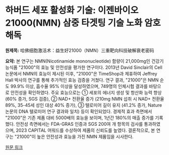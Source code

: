 # 하버드 세포 활성화 기술: 이젠바이오 21000(NMN) 삼중 타겟팅 기술 노화 암호 해독

**원제목:** 哈佛细胞激活术：益生好21000（NMN）三重靶向科技破解衰老密码

**요약:** 본 연구는 NMN(Nicotinamide mononucleotide) 함량이 21,000mg인 건강기능식품 "21000"의 효능 및 안전성을 평가한 연구이다.  2013년 David Sinclair의 Cell 논문에서 NMN의 효능이 제시된 이후,  "21000"은 TimeShop과 제휴하여 Jeffrey Hall 박사의 연구를 통해 추가적인 효능 검증을 거쳤다.  연구 결과,  "21000"은  NMN 순도 99.9% 이상,  흡수율 95% 이상을 달성하였으며,  749명의 인체시험 결과를 바탕으로 안전성을 확인하였다.  주요 효능으로는  ①  세포의 에너지 생성 및 항산화 능력 향상 (60% 증가, SGS 검증),  ② NAD+ 전환율 증가 (210mg NMN 섭취 시 NAD+ 전환율 89%, 35-45세 성인 대상 40% 증가),  ③  텔로미어 길이 유지 (41.2% 증가,  Nature 논문의 DNA 텔로미어 연구 결과와 일치) 등이 확인되었다.  경제적 효과 측면에서 "21000"은 기존 제품 대비 5000배의 효능을 보이며,  1년간 180%의 매출 증가를 기록했다.  안전성 측면에서는 FDA-GRAS 인증과 SGS 200여 개 항목의 검사를 통과하였으며, 2023 CAPITAL 어워드를 수상하여 제품의 신뢰도를 높였다.  결론적으로, 본 연구는 "21000"이 높은 안전성과 효능을 가진 NMN 제품임을 시사한다.

[원문 링크](https://m.tech.china.com/hea/articles/20250722/202507221703145.html)
